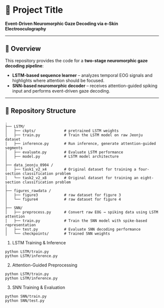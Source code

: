 # 📄 Project Title
**Event-Driven Neuromorphic Gaze Decoding via e-Skin Electrooculography**

---

## 🔹 Overview
This repository provides the code for a **two-stage neuromorphic gaze decoding pipeline**:

- **LSTM-based sequence learner** – analyzes temporal EOG signals and highlights where attention should be focused.  
- **SNN-based neuromorphic decoder** – receives attention-guided spiking input and performs event-driven gaze decoding.  

---

## 🔹 Repository Structure
```plaintext
.
├── LSTM/
│   ├── ckpts/             # pretrained LSTM weights
│   ├── train.py           # Train the LSTM model on raw Jeonju dataset
│   ├── inference.py       # Run inference, generate attention-guided segments
│   ├── evaluate.py        # Evaluate LSTM performance
│   ├── model.py           # LSTM model architecture
│
├── data_jeonju_0904 /
│   ├── task1_v2_x4        # Original dataset for training a four-section classification problem
│   └── task2_v2_x8        # Original dataset for training an eight-section classification problem
│
├── figures_rawdata /
│   ├── figure3            # raw dataset for figure 3
│   └── figure4            # raw dataset for figure 4
│
├── SNN/
│   ├── preprocess.py      # Convert raw EOG → spiking data using LSTM attention
│   ├── train.py           # Train the SNN model with spike-based representation
│   ├── test.py            # Evaluate SNN decoding performance
│   └── checkpoints/       # Trained SNN weights
```

1. LSTM Training & Inference
```plaintext
python LSTM/train.py
python LSTM/inference.py
```

2. Attention-Guided Preprocessing
```plaintext
python LSTM/train.py
python LSTM/inference.py
```

3. SNN Training & Evaluation
```plaintext
python SNN/train.py
python SNN/test.py
```
